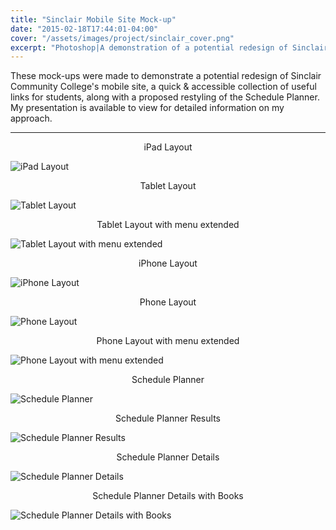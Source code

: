 ```yaml
---
title: "Sinclair Mobile Site Mock-up"
date: "2015-02-18T17:44:01-04:00"
cover: "/assets/images/project/sinclair_cover.png"
excerpt: "Photoshop|A demonstration of a potential redesign of Sinclair Community College's mobile site and Schedule Planner."
---
```


These mock-ups were made to demonstrate a potential redesign of Sinclair Community College's mobile site, a quick & accessible collection of useful links for students, along with a proposed restyling of the Schedule Planner. My presentation is available to view for detailed information on my approach.

---

<center>iPad Layout</center>

![iPad Layout](/assets/images/project/sinclair_cover.png)

<center>Tablet Layout</center>

![Tablet Layout](/assets/images/project/msinclair_tablet.png)

<center>Tablet Layout with menu extended</center>

![Tablet Layout with menu extended](/assets/images/project/msinclair_tablet_menu.png)

<center>iPhone Layout</center>

![iPhone Layout](/assets/images/project/msinclair_phone_iphone.png)

<center>Phone Layout</center>

![Phone Layout](/assets/images/project/msinclair_phone.png)

<center>Phone Layout with menu extended</center>

![Phone Layout with menu extended](/assets/images/project/msinclair_phone_menu.png)

<center>Schedule Planner</center>

![Schedule Planner](/assets/images/project/msinclair_scheduleplanner_tablet_form.png)

<center>Schedule Planner Results</center>

![Schedule Planner Results](/assets/images/project/msinclair_scheduleplanner_tablet_results.png)

<center>Schedule Planner Details</center>

![Schedule Planner Details](/assets/images/project/msinclair_scheduleplanner_tablet_details.png)

<center>Schedule Planner Details with Books</center>

![Schedule Planner Details with Books](/assets/images/project/msinclair_scheduleplanner_tablet_details_books.png)
